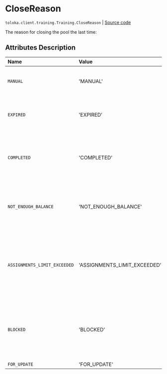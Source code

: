 # CloseReason
`toloka.client.training.Training.CloseReason` | [Source code](https://github.com/Toloka/toloka-kit/blob/v0.1.26/src/client/training.py#L49)

The reason for closing the pool the last time:

## Attributes Description

| Name | Value | Description |
| :------| :-----------| :----------| 
`MANUAL`|'MANUAL'|<p>Closed by the requester.</p>
`EXPIRED`|'EXPIRED'|<p>Reached the date and time set in will_expire.</p>
`COMPLETED`|'COMPLETED'|<p>Closed automatically because all the pool tasks were completed.</p>
`NOT_ENOUGH_BALANCE`|'NOT_ENOUGH_BALANCE'|<p>Closed automatically because the Toloka account ran out of funds.</p>
`ASSIGNMENTS_LIMIT_EXCEEDED`|'ASSIGNMENTS_LIMIT_EXCEEDED'|<p>Closed automatically because it exceeded the limit on assigned task suites (maximum of 2 million).</p>
`BLOCKED`|'BLOCKED'|<p>Closed automatically because the requester&#x27;s account was blocked by a Toloka administrator.</p>
`FOR_UPDATE`|'FOR_UPDATE'|<p></p>
